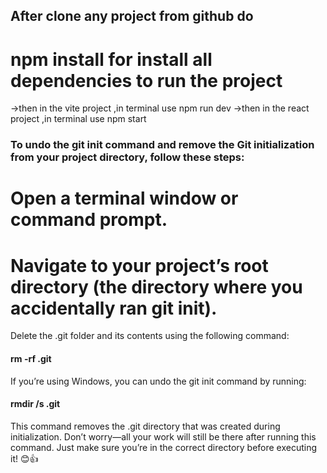 ## After clone any project from github do
# npm install for install all dependencies to run the project
->then in the vite project ,in terminal use npm run dev
->then in the react project ,in terminal use npm start





### To undo the git init command and remove the Git initialization from your project directory, follow these steps:

# Open a terminal window or command prompt.
# Navigate to your project’s root directory (the directory where you accidentally ran git init).
Delete the .git folder and its contents using the following command:
#### rm -rf .git
If you’re using Windows, you can undo the git init command by running:
#### rmdir /s .git

This command removes the .git directory that was created during initialization. Don’t worry—all your work will still be there after running this command. Just make sure you’re in the correct directory before executing it! 😊👍
